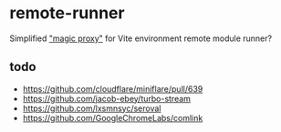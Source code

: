 # remote-runner

Simplified ["magic proxy"](https://github.com/cloudflare/miniflare/pull/639)
for Vite environment remote module runner?

## todo

- https://github.com/cloudflare/miniflare/pull/639
- https://github.com/jacob-ebey/turbo-stream
- https://github.com/lxsmnsyc/seroval
- https://github.com/GoogleChromeLabs/comlink
